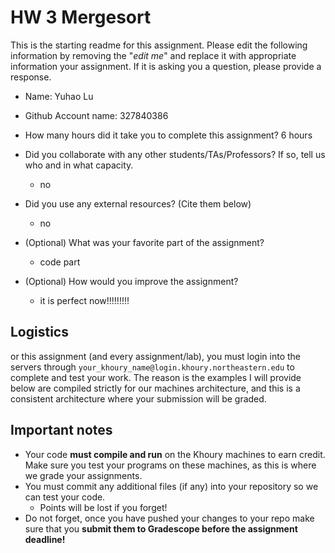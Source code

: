 # HW 3 Mergesort
This is the starting readme for this assignment.  Please edit the following information by removing the "*edit me*" and replace it with appropriate information your assignment. If it is asking you a question, please provide a response.

- Name: Yuhao Lu
- Github Account name: 327840386

- How many hours did it take you to complete this assignment? 6 hours

- Did you collaborate with any other students/TAs/Professors? If so, tell us who and in what capacity.
  - no

- Did you use any external resources? (Cite them below)
  - no


- (Optional) What was your favorite part of the assignment?

  - code part

- (Optional) How would you improve the assignment? 
  - it is perfect now!!!!!!!!!

## Logistics

or this assignment (and every assignment/lab), you must login into the servers through `your_khoury_name@login.khoury.northeastern.edu` to complete and test your work. The reason is the examples I will provide below are compiled strictly for our machines architecture, and this is a consistent architecture where your submission will be graded.

## Important notes

* Your code **must compile and run** on the Khoury machines to earn credit. Make sure you test your programs on these machines, as this is where we grade your assignments.
* You must commit any additional files (if any) into your repository so we can test your code.
  * Points will be lost if you forget!
* Do not forget, once you have pushed your changes to your repo make sure that you **submit them to Gradescope before the assignment deadline!**
